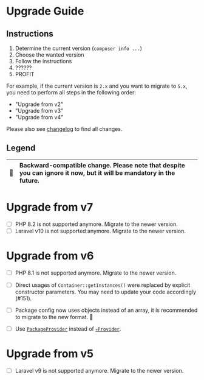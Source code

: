 # Upgrade Guide

[include:file]: ../../docs/Shared/Upgrade.md
[//]: # (start: preprocess/aa9fc458898c7c1c)
[//]: # (warning: Generated automatically. Do not edit.)

## Instructions

1. Determine the current version (`composer info ...`)
2. Choose the wanted version
3. Follow the instructions
4. ??????
5. PROFIT

For example, if the current version is `2.x` and you want to migrate to `5.x`, you need to perform all steps in the following order:

* "Upgrade from v2"
* "Upgrade from v3"
* "Upgrade from v4"

Please also see [changelog](https://github.com/LastDragon-ru/lara-asp/releases) to find all changes.

## Legend

| 🤝 | Backward-compatible change. Please note that despite you can ignore it now, but it will be mandatory in the future. |
|:--:|:--------------------------------------------------------------------------------------------------------------------|

[//]: # (end: preprocess/aa9fc458898c7c1c)

# Upgrade from v7

[include:file]: ../../docs/Shared/Upgrade/FromV7.md
[//]: # (start: preprocess/c45228918cc92f69)
[//]: # (warning: Generated automatically. Do not edit.)

* [ ] PHP 8.2 is not supported anymore. Migrate to the newer version.
* [ ] Laravel v10 is not supported anymore. Migrate to the newer version.

[//]: # (end: preprocess/c45228918cc92f69)

# Upgrade from v6

[include:file]: ../../docs/Shared/Upgrade/FromV6.md
[//]: # (start: preprocess/9679e76379216855)
[//]: # (warning: Generated automatically. Do not edit.)

* [ ] PHP 8.1 is not supported anymore. Migrate to the newer version.

* [ ] Direct usages of `Container::getInstances()` were replaced by explicit constructor parameters. You may need to update your code accordingly (#151).

[//]: # (end: preprocess/9679e76379216855)

* [ ] Package config now uses objects instead of an array, it is recommended to migrate to the new format. 🤝

* [ ] Use [`PackageProvider`][code-links/f67757c3076438c4] instead of [`💀Provider`][code-links/675ff07d439efcf2].

# Upgrade from v5

[include:file]: ../../docs/Shared/Upgrade/FromV5.md
[//]: # (start: preprocess/2e85dad2b0618274)
[//]: # (warning: Generated automatically. Do not edit.)

* [ ] Laravel v9 is not supported anymore. Migrate to the newer version.

[//]: # (end: preprocess/2e85dad2b0618274)

[//]: # (start: code-links)
[//]: # (warning: Generated automatically. Do not edit.)

[code-links/f67757c3076438c4]: src/PackageProvider.php
    "\LastDragon_ru\LaraASP\Serializer\PackageProvider"

[code-links/675ff07d439efcf2]: src/Provider.php
    "\LastDragon_ru\LaraASP\Serializer\Provider"

[//]: # (end: code-links)
